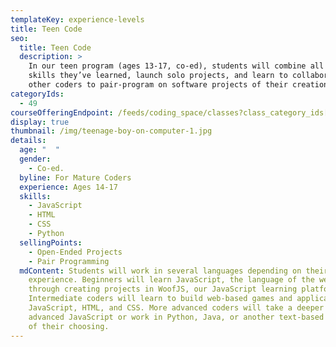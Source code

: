 ```yaml
---
templateKey: experience-levels
title: Teen Code
seo:
  title: Teen Code
  description: >
    In our teen program (ages 13-17, co-ed), students will combine all the
    skills they’ve learned, launch solo projects, and learn to collaborate with
    other coders to pair-program on software projects of their creation.
categoryIds:
  - 49
courseOfferingEndpoint: /feeds/coding_space/classes?class_category_ids[]=49
display: true
thumbnail: /img/teenage-boy-on-computer-1.jpg
details:
  age: "  "
  gender:
    - Co-ed.
  byline: For Mature Coders
  experience: Ages 14-17
  skills:
    - JavaScript
    - HTML
    - CSS
    - Python
  sellingPoints:
    - Open-Ended Projects
    - Pair Programming
  mdContent: Students will work in several languages depending on their
    experience. Beginners will learn JavaScript, the language of the web,
    through creating projects in WoofJS, our JavaScript learning platform.
    Intermediate coders will learn to build web-based games and applications in
    JavaScript, HTML, and CSS. More advanced coders will take a deeper dive into
    advanced JavaScript or work in Python, Java, or another text-based language
    of their choosing.
---
```

